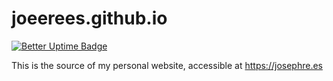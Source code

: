 # joeerees.github.io

[![Better Uptime Badge](https://betteruptime.com/status-badges/v1/monitor/5vhw.svg)](https://betteruptime.com/?utm_source=status_badge)

This is the source of my personal website, accessible at https://josephre.es
